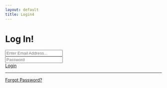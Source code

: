 ```yaml
---
layout: default
title: Login4
---
```

<div id="ifLoggedOut">
    <div class="row justify-content-center">
    <div class="col-xl-10 col-lg-12 col-md-9">
    <div class="card o-hidden border-0 shadow-lg my-5">
    <div class="card-body p-0">
        <!-- Nested Row within Card Body -->
        <div class="row">
        <div class="col-lg-6 d-none d-lg-block bg-login-image"></div>
        <div class="col-lg-6">
    <div class="p-5">
    <div class="text-center">
        <h1 class="h4 text-gray-900 mb-4">Log In!</h1>
    </div>
    <!-- <form class="user"> -->
    <form class="user" id="login-form">
        <div class="form-group">
        <input type="email" class="form-control form-control-user" id="txtEmail" aria-describedby="emailHelp" placeholder="Enter Email Address...">
        </div>
        <div class="form-group">
        <input type="password" class="form-control form-control-user" id="txtPassword" placeholder="Password">
        </div>
        <!-- <div class="form-group">
        <div class="custom-control custom-checkbox small">
    <input type="checkbox" class="custom-control-input" id="customCheck">
    <label class="custom-control-label" for="customCheck">Remember Me</label>
        </div>
        </div> -->
        <div>
        <a href="#" id="btnLogin" class="btn btn-primary btn-user btn-block">
        Login
        </a>
        </div>
        <!-- <hr>
        <a href="#" class="btn btn-google btn-user btn-block">
        <i class="fab fa-google fa-fw"></i> Login with Google
        </a>
        <a href="#" class="btn btn-facebook btn-user btn-block">
        <i class="fab fa-facebook-f fa-fw"></i> Login with Facebook
        </a> -->
    </form>
    <hr>
    <div class="text-center">
        <!-- <a class="small" href="forgot-password.html">Forgot Password?</a> -->
        <a class="small" href="{{ site.url }}{{ site.baseurl }}/docs/addons/forgotpassword4/">Forgot Password?</a>
    </div>
    <br>
    <!-- <div class="text-center"> -->
        <!-- <button id="btnSignUp" class="btn btn-secondary btn-user btn-block hide">Sign Up (Free)</button> -->
        <!-- <a class="small" href="register.html">Create an Account!</a> -->
    <!-- </div> -->
    <!-- <div class="text-center"> -->
        <!-- <button id="btnLogout" class="btn btn-danger btn-user btn-block hide">Log Out</button> -->
        <!-- <a class="small" href="register.html">Create an Account!</a> -->
    <!-- </div> -->
    </div>
        </div>
        </div>
    </div>
    </div>
        </div>
        </div>
</div>

<!-- <div id="ifLoggedIn">
<div class="row justify-content-center">
    <div class="col-xl-10 col-lg-12 col-md-9">
    <div class="card o-hidden border-0 shadow-lg my-5">
    <div class="card-body p-0">
        <div class="row">
        <div class="col-lg-6 d-none d-lg-block bg-login-image"></div>
        <div class="col-lg-6">
    <div class="p-5">
    <div class="text-center">
        <h1 class="h4 text-gray-900 mb-4">You are already logged in!</h1>
    </div>
    </div>
    </div>
    </div>
    </div>
    </div>
    </div>
    </div>
</div> -->
<!-- <script src="{{ site.url }}{{ site.baseurl }}/assets/js/app.js"></script> -->
<script>
    //Log in
    const login = document.querySelector("#btnLogin");
    login.addEventListener('click', (e) => {
        e.preventDefault();
        const email = txtEmail.value;
        const pass = txtPassword.value;
        const auth = firebase.auth();
        auth.signInWithEmailAndPassword(email, pass) //async promise.
            .then(cred => {
            console.log("User is now logged IN!")
            console.log("CREDENTIAL TOKEN: ", cred.user);

            // Realtime Auth listener.
            firebase.auth().onAuthStateChanged(firebaseUser => {
                if(firebaseUser){
                    const userName = firebaseUser.displayName;
                    const alias = userName.split("|");
                    const user = alias[0]);
                    if(alias[2] < 3) {
                        alert("You are NOT authorised yet to CREATE any entries, Wait for Admin to manually allow you!");
                    }
                }
            });

            loginForm.reset();
            window.location.href="/";
        });

    });

    async function membersList(){
        let ddAuthor = $('#team');
        ddTeam.empty();
        ddTeam.prop('selectedIndex', 0);

        const data = await teamsList();
        data.map(function(data2){
            let id = data2.id;
            let title = data2.fields.Title
            ddTeam.append($('<option></option>').attr('value', id).text(title));
            $(".selectpicker").selectpicker("refresh");
        });
    }
    </script>

